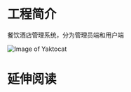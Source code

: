 # 工程简介

餐饮酒店管理系统，分为管理员端和用户端

![Image of Yaktocat](https://github.com/innocent12/hotel/blob/master/cadc9b0ee4e49cf84f80efd8e59a5a7.png)
# 延伸阅读

